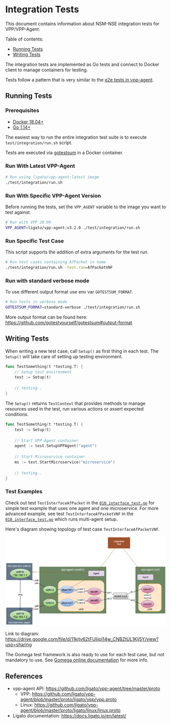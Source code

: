 # Integration Tests

This document contains information about NSM-NSE integration tests for VPP/VPP-Agent.

Table of contents:
- [Running Tests](#running-tests)
- [Writing Tests](#writing-tests)

The integration tests are implemented as Go tests and connect to Docker client to manage containers for testing. 

Tests follow a pattern that is very similar to the [e2e tests in vpp-agent](https://docs.ligato.io/en/latest/testing/end-to-end-tests).

## Running Tests

### Prerequisites

- [Docker 18.04+](https://docs.docker.com/engine/install)
- [Go 1.14+](https://golang.org/doc/install)

The easiest way to run the entire integration test suite is to execute `test/integration/run.sh` script.

Tests are executed via [gotestsum](https://github.com/gotestyourself/gotestsum) in a Docker container.

### Run With Latest VPP-Agent

```sh
# Run using ligato/vpp-agent:latest image
./test/integration/run.sh
```

### Run With Specific VPP-Agent Version

Before running the tests, set the `VPP_AGENT` variable to the image you want to test against.

```sh
# Run with VPP 20.09
VPP_AGENT=ligato/vpp-agent:v3.2.0 ./test/integration/run.sh
```

### Run Specific Test Case

This script supports the addition of extra arguments for the test run.

```sh
# Run test cases containing AfPacket in name
./test/integration/run.sh -test.run=AfPacketVNF
```

### Run with standard verbose mode

To use different output format use env var `GOTESTSUM_FORMAT`.

```sh
# Run tests in verbose mode
GOTESTSUM_FORMAT=standard-verbose ./test/integration/run.sh
```

More output format can be found here: https://github.com/gotestyourself/gotestsum#output-format

## Writing Tests

When writing a new test case, call `Setup()` as first thing in each test. The `Setup()` will take care of setting up testing environment. 

```go
func TestSomething(t *testing.T) {
    // Setup test environment
    test := Setup(t)
    
    // testing..
}
```

The `Setup()` returns `TestContext` that provides methods to manage resources used in the test, run various actions or assert expected conditions.

```go
func TestSomething(t *testing.T) {
    test := Setup(t)
    
    // Start VPP-Agent container
    agent := test.SetupVPPAgent("agent")
    
    // Start Microservice container
    ms := test.StartMicroservice("microservice")
    
    // testing..
}
```

### Test Examples

Check out test `TestInterfaceAfPacket` in the [`010_interface_test.go`](010_interface_test.go) for simple test example that uses one agent and one microservice. For more advanced example, see test `TestInterfaceAfPacketVNF` in the [`010_interface_test.go`](010_interface_test.go) which runs multi-agent setup.

Here's diagram showing topology of test case `TestInterfaceAfPacketVNF`.

![](./test-topology-diagram1.png)

Link to diagram: https://drive.google.com/file/d/11kjtv62tFUliipl14w_CNBZtUL1Klj5Y/view?usp=sharing

The Gomega test framework is also ready to use for each test case, but not mandatory to use. See [Gomega online documentation](https://onsi.github.io/gomega/#making-assertions) for more info.

## References

- vpp-agent API: https://github.com/ligato/vpp-agent/tree/master/proto
  - VPP: https://github.com/ligato/vpp-agent/blob/master/proto/ligato/vpp/vpp.proto
  - Linux: https://github.com/ligato/vpp-agent/blob/master/proto/ligato/linux/linux.proto
- Ligato documentation: https://docs.ligato.io/en/latest/
